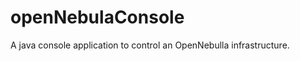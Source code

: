openNebulaConsole
=================
A java console application to control an OpenNebulla infrastructure.